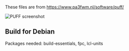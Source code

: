 These files are from https://www.pa3fwm.nl/software/puff/

![PUFF screenshot](https://www.pa3fwm.nl/software/puff/puff.png)

Build for Debian
----
Packages needed: build-essentials, fpc, lcl-units

